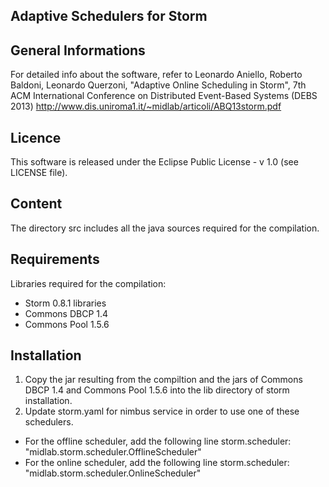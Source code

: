 Adaptive Schedulers for Storm
-----------------------------

General Informations
--------------------
For detailed info about the software, refer to
Leonardo Aniello, Roberto Baldoni, Leonardo Querzoni, "Adaptive Online Scheduling in Storm", 7th ACM International Conference on Distributed Event-Based Systems (DEBS 2013)
http://www.dis.uniroma1.it/~midlab/articoli/ABQ13storm.pdf

Licence
-------
This software is released under the Eclipse Public License - v 1.0 (see LICENSE file).

Content
-------
The directory src includes all the java sources required for the compilation.

Requirements
------------
Libraries required for the compilation:
- Storm 0.8.1 libraries
- Commons DBCP 1.4
- Commons Pool 1.5.6

Installation
------------
1. Copy the jar resulting from the compiltion and the jars of Commons DBCP 1.4 and Commons Pool 1.5.6 into the lib directory of storm installation.
2. Update storm.yaml for nimbus service in order to use one of these schedulers.
  - For the offline scheduler, add the following line storm.scheduler: "midlab.storm.scheduler.OfflineScheduler"
  - For the online scheduler, add the following line storm.scheduler: "midlab.storm.scheduler.OnlineScheduler"

